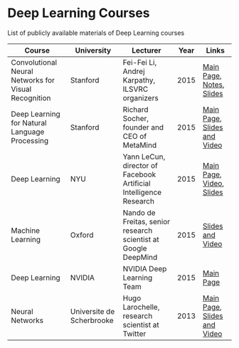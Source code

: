# Deep Learning Courses

List of publicly available materials of Deep Learning courses

Course | University | Lecturer | Year | Links
------ | ---------- | -------- | ---- | -----
Convolutional Neural Networks for Visual Recognition | Stanford | Fei-Fei Li, Andrej Karpathy, ILSVRC organizers | 2015 | [Main Page](http://cs231n.stanford.edu/), [Notes](http://cs231n.github.io/), [Slides](http://cs231n.stanford.edu/syllabus.html)
Deep Learning for Natural Language Processing | Stanford | Richard Socher, founder and CEO of MetaMind | 2015 | [Main Page](http://cs224d.stanford.edu/), [Slides and Video](http://cs224d.stanford.edu/syllabus.html)
Deep Learning | NYU | Yann LeCun, director of Facebook Artificial Intelligence Research | 2015 | [Main Page](http://cilvr.cs.nyu.edu/doku.php?id=courses:deeplearning2015:start), [Video](http://techtalks.tv/deep-learning-nyu-spring-2015/), [Slides](http://cilvr.cs.nyu.edu/doku.php?id=deeplearning2015:schedule)
Machine Learning | Oxford | Nando de Freitas, senior research scientist at Google DeepMind | 2015 | [Slides and Video](https://www.cs.ox.ac.uk/people/nando.defreitas/machinelearning/)
Deep Learning | NVIDIA | NVIDIA Deep Learning Team | 2015 | [Main Page](https://developer.nvidia.com/deep-learning-courses)
Neural Networks | Universite de Scherbrooke | Hugo Larochelle, research scientist at Twitter | 2013 | [Main Page](http://info.usherbrooke.ca/hlarochelle/neural_networks/description.html), [Slides and Video](http://info.usherbrooke.ca/hlarochelle/neural_networks/content.html)
